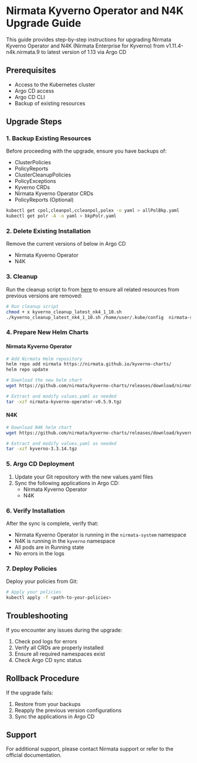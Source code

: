 # Nirmata Kyverno Operator and N4K Upgrade Guide

This guide provides step-by-step instructions for upgrading Nirmata Kyverno Operator and N4K (Nirmata Enterprise for Kyverno) from v1.11.4-n4k.nirmata.9 to latest version of 1.13 via Argo CD

## Prerequisites

- Access to the Kubernetes cluster
- Argo CD access
- Argo CD CLI 
- Backup of existing resources

## Upgrade Steps

### 1. Backup Existing Resources

Before proceeding with the upgrade, ensure you have backups of:
- ClusterPolicies
- PolicyReports
- ClusterCleanupPolicies
- PolicyExceptions
- Kyverno CRDs
- Nirmata Kyverno Operator CRDs
- PolicyReports (Optional)


```bash
kubectl get cpol,cleanpol,ccleanpol,polex -o yaml > allPolBkp.yaml
kubectl get polr -A -o yaml > bkpPolr.yaml
```

### 2. Delete Existing Installation

Remove the current versions of below in Argo CD
- Nirmata Kyverno Operator
- N4K

### 3. Cleanup

Run the cleanup script to from [here](https://github.com/nirmata/nirmata-scripts/tree/main/kyverno_nirmata_cleaunp_new) to ensure all related resources from previous versions are removed:
```bash
# Run cleanup script
chmod + x kyverno_cleanup_latest_nk4_1_10.sh
./kyverno_cleanup_latest_nk4_1_10.sh /home/user/.kube/config  nirmata-system nirmata-kyverno-operator kyverno
```

### 4. Prepare New Helm Charts

#### Nirmata Kyverno Operator
```bash
# Add Nirmata Helm repository
helm repo add nirmata https://nirmata.github.io/kyverno-charts/
helm repo update

# Download the new helm chart
wget https://github.com/nirmata/kyverno-charts/releases/download/nirmata-kyverno-operator-v0.5.9/nirmata-kyverno-operator-v0.5.9.tgz

# Extract and modify values.yaml as needed
tar -xzf nirmata-kyverno-operator-v0.5.9.tgz
```

#### N4K
```bash
# Download N4K helm chart
wget https://github.com/nirmata/kyverno-charts/releases/download/kyverno-3.3.14/kyverno-3.3.14.tgz

# Extract and modify values.yaml as needed
tar -xzf kyverno-3.3.14.tgz
```

### 5. Argo CD Deployment

1. Update your Git repository with the new values.yaml files
2. Sync the following applications in Argo CD:
   - Nirmata Kyverno Operator
   - N4K

### 6. Verify Installation

After the sync is complete, verify that:
- Nirmata Kyverno Operator is running in the `nirmata-system` namespace
- N4K is running in the `kyverno` namespace
- All pods are in Running state
- No errors in the logs

### 7. Deploy Policies

Deploy your policies from Git:
```bash
# Apply your policies
kubectl apply -f <path-to-your-policies>
```

## Troubleshooting

If you encounter any issues during the upgrade:
1. Check pod logs for errors
2. Verify all CRDs are properly installed
3. Ensure all required namespaces exist
4. Check Argo CD sync status

## Rollback Procedure

If the upgrade fails:
1. Restore from your backups
2. Reapply the previous version configurations
3. Sync the applications in Argo CD

## Support

For additional support, please contact Nirmata support or refer to the official documentation. 

